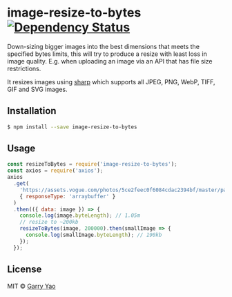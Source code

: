 # image-resize-to-bytes [![Dependency Status][daviddm-image]][daviddm-url]

Down-sizing bigger images into the best dimensions that meets the specified bytes limits,
this will try to produce a resize with least loss in image quality. E.g. when uploading an image via an API that has file size restrictions.

It resizes images using [sharp](https://sharp.pixelplumbing.com/en/stable/) which supports all JPEG, PNG, WebP, TIFF, GIF and SVG images.

## Installation

```sh
$ npm install --save image-resize-to-bytes
```

## Usage

```js
const resizeToBytes = require('image-resize-to-bytes');
const axios = require('axios');
axios
  .get(
    'https://assets.vogue.com/photos/5ce2feec0f6084cdac2394bf/master/pass/00016-BURBERRY-RESORT-2020-LONDON.jpg',
    { responseType: 'arraybuffer' }
  )
  .then(({ data: image }) => {
    console.log(image.byteLength); // 1.05m
    // resize to ~200kb
    resizeToBytes(image, 200000).then(smallImage => {
      console.log(smallImage.byteLength); // 190kb
    });
  });
```

## License

MIT © [Garry Yao]()


[daviddm-image]: https://david-dm.org/andre-mchill/image-resize-to-bytes.svg?theme=shields.io
[daviddm-url]: https://david-dm.org/andre-mchill/image-resize-to-bytes
